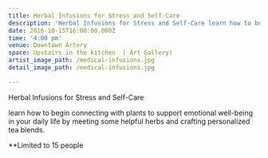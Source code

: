 ```yaml
---
title: Herbal Infusions for Stress and Self-Care
description: 'Herbal Infusions for Stress and Self-Care learn how to begin connecting with plants to support emotional well-being in your daily life by meeting some helpful herbs and crafting personalized tea blends.'
date: 2016-10-15T16:00:00.000Z
time: '4:00 pm'
venue: Downtown Artery
space: Upstairs in the kitchen  ( Art Gallery)
artist_image_path: /medical-infusions.jpg
detail_image_path: /medical-infusions.jpg

---
```


Herbal Infusions for Stress and Self-Care

learn how to begin connecting with plants to support emotional well-being in your daily life by meeting some helpful herbs and crafting personalized tea blends.

**Limited to 15 people